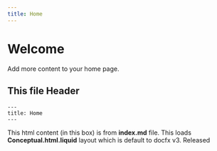 ```yaml
---
title: Home
---
```


# Welcome

Add more content to your home page.

## This file Header
```
---
title: Home
---
```

<p class="alert alert-info">
This html content (in this box) is from <strong>index.md</strong> file. This loads <strong>Conceptual.html.liquid</strong> layout which is default to docfx v3.
  <span class="badge bg-secondary">Released</span>
</p>
